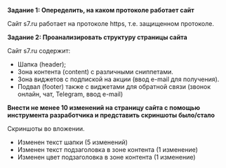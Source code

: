 **Задание 1: Опеределить, на каком протоколе работает сайт**

Сайт s7.ru работает на протоколе https, т.е. защищенном протоколе.

**Задание 2: Проанализировать структуру страницы сайта**

Сайт s7.ru содержит:
* Шапка (header);
* Зона контента (content) с различными сниппетами. 
* Зона виджетов с подпиской на акции (ввод e-mail для получения).
* Подвал (footer) также с виджетами для обратной связи (звонок онлайн, чат, Telegram, ввод e-mail)

**Внести не менее 10 изменений на страницу сайта с помощью инструмента разработчика и представить скриншоты было/стало**

Скриншоты во вложении.

* Изменен текст шапки (5 изменений)
* Изменен текст подзаголовка в зоне контента (1 изменение)
* Изменен цвет подзаголовка в зоне контента (1 изменение)
